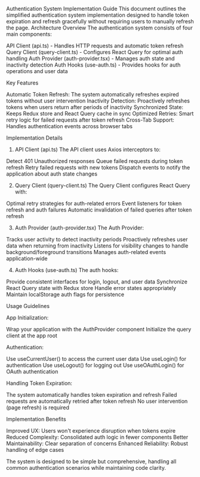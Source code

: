 Authentication System Implementation Guide
This document outlines the simplified authentication system implementation designed to handle token expiration and refresh gracefully without requiring users to manually refresh the page.
Architecture Overview
The authentication system consists of four main components:

API Client (api.ts) - Handles HTTP requests and automatic token refresh
Query Client (query-client.ts) - Configures React Query for optimal auth handling
Auth Provider (auth-provider.tsx) - Manages auth state and inactivity detection
Auth Hooks (use-auth.ts) - Provides hooks for auth operations and user data

Key Features

Automatic Token Refresh: The system automatically refreshes expired tokens without user intervention
Inactivity Detection: Proactively refreshes tokens when users return after periods of inactivity
Synchronized State: Keeps Redux store and React Query cache in sync
Optimized Retries: Smart retry logic for failed requests after token refresh
Cross-Tab Support: Handles authentication events across browser tabs

Implementation Details
1. API Client (api.ts)
The API client uses Axios interceptors to:

Detect 401 Unauthorized responses
Queue failed requests during token refresh
Retry failed requests with new tokens
Dispatch events to notify the application about auth state changes

2. Query Client (query-client.ts)
The Query Client configures React Query with:

Optimal retry strategies for auth-related errors
Event listeners for token refresh and auth failures
Automatic invalidation of failed queries after token refresh

3. Auth Provider (auth-provider.tsx)
The Auth Provider:

Tracks user activity to detect inactivity periods
Proactively refreshes user data when returning from inactivity
Listens for visibility changes to handle background/foreground transitions
Manages auth-related events application-wide

4. Auth Hooks (use-auth.ts)
The auth hooks:

Provide consistent interfaces for login, logout, and user data
Synchronize React Query state with Redux store
Handle error states appropriately
Maintain localStorage auth flags for persistence

Usage Guidelines

App Initialization:

Wrap your application with the AuthProvider component
Initialize the query client at the app root


Authentication:

Use useCurrentUser() to access the current user data
Use useLogin() for authentication
Use useLogout() for logging out
Use useOAuthLogin() for OAuth authentication


Handling Token Expiration:

The system automatically handles token expiration and refresh
Failed requests are automatically retried after token refresh
No user intervention (page refresh) is required



Implementation Benefits

Improved UX: Users won't experience disruption when tokens expire
Reduced Complexity: Consolidated auth logic in fewer components
Better Maintainability: Clear separation of concerns
Enhanced Reliability: Robust handling of edge cases

The system is designed to be simple but comprehensive, handling all common authentication scenarios while maintaining code clarity.